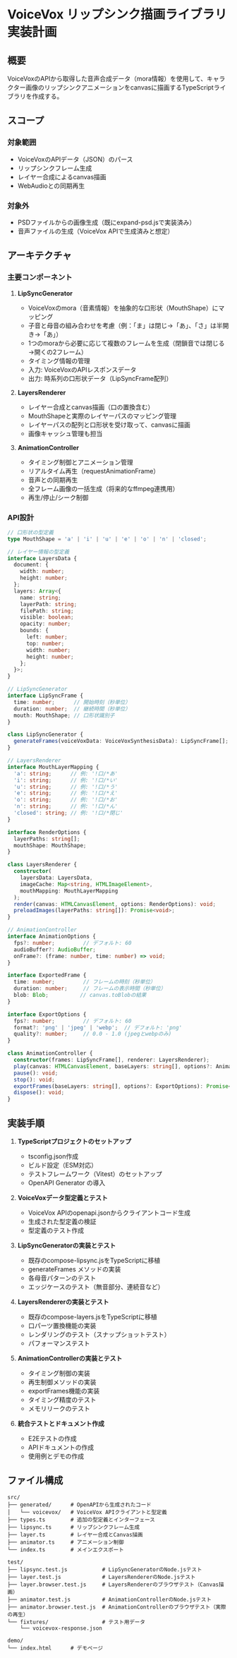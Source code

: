 # VoiceVox リップシンク描画ライブラリ実装計画

## 概要
VoiceVoxのAPIから取得した音声合成データ（mora情報）を使用して、キャラクター画像のリップシンクアニメーションをcanvasに描画するTypeScriptライブラリを作成する。

## スコープ
### 対象範囲
- VoiceVoxのAPIデータ（JSON）のパース
- リップシンクフレーム生成
- レイヤー合成によるcanvas描画
- WebAudioとの同期再生

### 対象外
- PSDファイルからの画像生成（既にexpand-psd.jsで実装済み）
- 音声ファイルの生成（VoiceVox APIで生成済みと想定）

## アーキテクチャ

### 主要コンポーネント

1. **LipSyncGenerator**
   - VoiceVoxのmora（音素情報）を抽象的な口形状（MouthShape）にマッピング
   - 子音と母音の組み合わせを考慮（例：「ま」は閉じ→「あ」、「さ」は半開き→「あ」）
   - 1つのmoraから必要に応じて複数のフレームを生成（閉鎖音では閉じる→開くの2フレーム）
   - タイミング情報の管理
   - 入力: VoiceVoxのAPIレスポンスデータ
   - 出力: 時系列の口形状データ（LipSyncFrame配列）

2. **LayersRenderer**
   - レイヤー合成とcanvas描画（口の置換含む）
   - MouthShapeと実際のレイヤーパスのマッピング管理
   - レイヤーパスの配列と口形状を受け取って、canvasに描画
   - 画像キャッシュ管理も担当

3. **AnimationController**
   - タイミング制御とアニメーション管理
   - リアルタイム再生（requestAnimationFrame）
   - 音声との同期再生
   - 全フレーム画像の一括生成（将来的なffmpeg連携用）
   - 再生/停止/シーク制御

### API設計

```typescript
// 口形状の型定義
type MouthShape = 'a' | 'i' | 'u' | 'e' | 'o' | 'n' | 'closed';

// レイヤー情報の型定義
interface LayersData {
  document: {
    width: number;
    height: number;
  };
  layers: Array<{
    name: string;
    layerPath: string;
    filePath: string;
    visible: boolean;
    opacity: number;
    bounds: {
      left: number;
      top: number;
      width: number;
      height: number;
    };
  }>;
}

// LipSyncGenerator
interface LipSyncFrame {
  time: number;      // 開始時刻（秒単位）
  duration: number;  // 継続時間（秒単位）
  mouth: MouthShape; // 口形状識別子
}

class LipSyncGenerator {
  generateFrames(voiceVoxData: VoiceVoxSynthesisData): LipSyncFrame[];
}

// LayersRenderer
interface MouthLayerMapping {
  'a': string;      // 例: '!口/*あ'
  'i': string;      // 例: '!口/*い'
  'u': string;      // 例: '!口/*う'
  'e': string;      // 例: '!口/*え'
  'o': string;      // 例: '!口/*お'
  'n': string;      // 例: '!口/*ん'
  'closed': string; // 例: '!口/*閉じ'
}

interface RenderOptions {
  layerPaths: string[];
  mouthShape: MouthShape;
}

class LayersRenderer {
  constructor(
    layersData: LayersData, 
    imageCache: Map<string, HTMLImageElement>,
    mouthMapping: MouthLayerMapping
  );
  render(canvas: HTMLCanvasElement, options: RenderOptions): void;
  preloadImages(layerPaths: string[]): Promise<void>;
}

// AnimationController
interface AnimationOptions {
  fps?: number;         // デフォルト: 60
  audioBuffer?: AudioBuffer;
  onFrame?: (frame: number, time: number) => void;
}

interface ExportedFrame {
  time: number;         // フレームの時刻（秒単位）
  duration: number;     // フレームの表示時間（秒単位）
  blob: Blob;          // canvas.toBlobの結果
}

interface ExportOptions {
  fps?: number;         // デフォルト: 60
  format?: 'png' | 'jpeg' | 'webp';  // デフォルト: 'png'
  quality?: number;     // 0.0 - 1.0 (jpegとwebpのみ)
}

class AnimationController {
  constructor(frames: LipSyncFrame[], renderer: LayersRenderer);
  play(canvas: HTMLCanvasElement, baseLayers: string[], options?: AnimationOptions): void;
  pause(): void;
  stop(): void;
  exportFrames(baseLayers: string[], options?: ExportOptions): Promise<ExportedFrame[]>;
  dispose(): void;
}
```

## 実装手順

1. **TypeScriptプロジェクトのセットアップ**
   - tsconfig.json作成
   - ビルド設定（ESM対応）
   - テストフレームワーク（Vitest）のセットアップ
   - OpenAPI Generator の導入

2. **VoiceVoxデータ型定義とテスト**
   - VoiceVox APIのopenapi.jsonからクライアントコード生成
   - 生成された型定義の検証
   - 型定義のテスト作成

3. **LipSyncGeneratorの実装とテスト**
   - 既存のcompose-lipsync.jsをTypeScriptに移植
   - generateFrames メソッドの実装
   - 各母音パターンのテスト
   - エッジケースのテスト（無音部分、連続音など）

4. **LayersRendererの実装とテスト**
   - 既存のcompose-layers.jsをTypeScriptに移植
   - 口パーツ置換機能の実装
   - レンダリングのテスト（スナップショットテスト）
   - パフォーマンステスト

5. **AnimationControllerの実装とテスト**
   - タイミング制御の実装
   - 再生制御メソッドの実装
   - exportFrames機能の実装
   - タイミング精度のテスト
   - メモリリークのテスト

6. **統合テストとドキュメント作成**
   - E2Eテストの作成
   - APIドキュメントの作成
   - 使用例とデモの作成

## ファイル構成
```
src/
├── generated/      # OpenAPIから生成されたコード
│   └── voicevox/   # VoiceVox APIクライアントと型定義
├── types.ts        # 追加の型定義とインターフェース
├── lipsync.ts      # リップシンクフレーム生成
├── layer.ts        # レイヤー合成とCanvas描画
├── animator.ts     # アニメーション制御
└── index.ts        # メインエクスポート

test/
├── lipsync.test.js           # LipSyncGeneratorのNode.jsテスト
├── layer.test.js             # LayersRendererのNode.jsテスト
├── layer.browser.test.js     # LayersRendererのブラウザテスト（Canvas描画）
├── animator.test.js          # AnimationControllerのNode.jsテスト
├── animator.browser.test.js  # AnimationControllerのブラウザテスト（実際の再生）
└── fixtures/                 # テスト用データ
    └── voicevox-response.json

demo/
└── index.html      # デモページ
```
